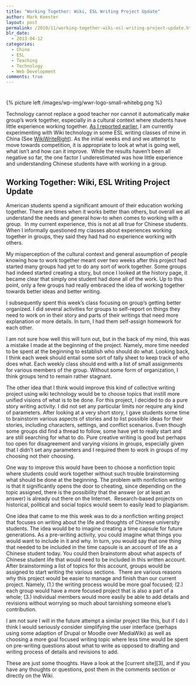 ```yaml
---
title: "Working Together: Wiki, ESL Writing Project Update"
author: Mark Koester
layout: post
permalink: /2010/11/working-together-wiki-esl-writing-project-update.html
blr_date:
  - 2013-04-12
categories:
  - China
  - ESL
  - Teaching
  - Technology
  - Web Development
comments: true
---
```


#

{% picture left /images/wp-img/wwr-logo-small-whitebg.png %}

Technology cannot replace a good teacher nor cannot it automatically make group’s work together, especially in a cultural context where students have little experience working together. [As I reported earlier](http://www.markwk.com/2010/10/setting-up-mediawiki-for-an-esl-collaborative-writing-project.html), I am currently experimenting with Wiki technology in some ESL writing classes of mine in China (See [WikiWriteRight](http://www.markwk.com/teaching/wwr/)). As the initial weeks end and we attempt to move towards competition, it is appropriate to look at what is going well, what isn’t and how can it improve.  While the results haven’t been all negative so far, the one factor I underestimated was how little experience and understanding Chinese students have with working in a group.

## Working Together: Wiki, ESL Writing Project Update

American students spend a significant amount of their education working together. There are times when it works better than others, but overall we all understand the needs and general how-to when comes to working with a group.  In my current experience, this is not at all true for Chinese students. When I informally questioned my classes about experiences working together in groups, they said they had had no experience working with others.

My misperception of the cultural context and general assumption of people knowing how to work together meant over two weeks after this project had started many groups had yet to do any sort of work together. Some groups had indeed started creating a story, but once I looked at the history page, it became clear that simply one student had done all of the work. Up to this point, only a few groups had really embraced the idea of working together towards better ideas and better writing.

I subsequently spent this week’s class focusing on group’s getting better organized. I did several activities for groups to self-report on things they need to work on in their story and parts of their writings that need more explanation or more details. In turn, I had them self-assign homework for each other.

I am not sure how well this will turn out, but in the back of my mind, this was a mistake I made at the beginning of the project. Namely, more time needed to be spent at the beginning to establish who should do what. Looking back, I think each week should entail some sort of tally sheet to keep track of who does what. Each weekly class should end with a list of small assignments for various members of the group. Without some form of organization, I think groups tend to remain rather stagnant.

The other idea that I think would improve this kind of collective writing project using wiki technology would be to choose topics that instill more unified visions of what is to be done. For this project, I decided to do a pure story writing activity. I did not set any particular limits nor require any kind of parameters. After looking at a very short story, I gave students some time to brainstorm various aspects of stories and to list possible ideas for their stories, including characters, settings, and conflict scenarios. Even though some groups did find a thread to follow, some have yet to really start and are still searching for what to do. Pure creative writing is good but perhaps too open for disagreement and varying visions in groups, especially given that I didn’t set any parameters and I required them to work in groups of my choosing not their choosing.

One way to improve this would have been to choose a nonfiction topic where students could work together without such trouble brainstorming what should be done at the beginning. The problem with nonfiction writing is that it significantly opens the door to cheating, since depending on the topic assigned, there is the possibility that the answer (or at least an answer) is already out there on the Internet.  Research-based projects on historical, political and social topics would seem to easily lead to plagiarism.

One idea that came to me this week was to do a nonfiction writing project that focuses on writing about the life and thoughts of Chinese university students. The idea would be to imagine creating a time capsule for future generations. As a pre-writing activity, you could imagine what things you would want to include in it and why. In turn, you would say that one thing that needed to be included in the time capsule is an account of life as a Chinese student today. You could then brainstorm about what aspects of Chinese student life that would need to be included in this written account. After brainstorming a list of topics for this account, groups would be assigned to start writing the various sections.  There are various reasons why this project would be easier to manage and finish than our current project. Namely, (1.) the writing process would be more goal focused; (2.) each group would have a more focused project that is also a part of a whole; (3.) individual members would more easily be able to add details and revisions without worrying so much about tarnishing someone else’s contribution.

I am not sure I will in the future attempt a similar project like this, but if I do I think I would seriously consider simplifying the user interface (perhaps using some adaption of Drupal or Moodle over MediaWiki) as well as choosing a more goal focused writing topic where less time would be spent on pre-writing questions about what to write as opposed to drafting and writing process of details and revisions to add.

These are just some thoughts. Have a look at the [current site][3], and if you have any thoughts or questions, post them in the comments section or directly on the Wiki.

[1]: [http://www.markwk.com/2010/10/setting-up-mediawiki-for-an-esl-collaborative-writing-project.html][2]
